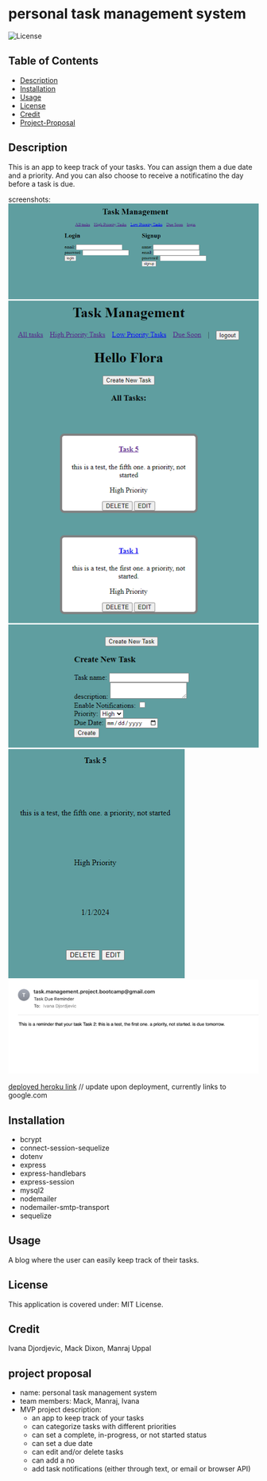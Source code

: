 # personal task management system

![License](https://img.shields.io/badge/License-MIT_License-lightblue.svg)

## Table of Contents

- [Description](#description)
- [Installation](#installation)
- [Usage](#usage)
- [License](#license)
- [Credit](#credit)
- [Project-Proposal](#project-proposal)

## Description

This is an app to keep track of your tasks. You can assign them a due date and a priority. And you can also choose to receive a notificatino the day before a task is due.

screenshots:<br>
![Screenshot](./assets/images/proj2_1.png)<br>
![Screenshot](./assets/images/proj2_2.png)<br>
![Screenshot](./assets/images/proj2_3.png)<br>
![Screenshot](./assets/images/proj2_4.png)<br>
![Screenshot](./assets/images/proj2_5.png)

[deployed heroku link](google.com) // update upon deployment, currently links to google.com

## Installation

- bcrypt
- connect-session-sequelize
- dotenv
- express
- express-handlebars
- express-session
- mysql2
- nodemailer
- nodemailer-smtp-transport
- sequelize

## Usage

A blog where the user can easily keep track of their tasks.

## License

This application is covered under: MIT License.

## Credit

Ivana Djordjevic, Mack Dixon, Manraj Uppal

## project proposal

- name: personal task management system
- team members: Mack, Manraj, Ivana
- MVP project description: 
    - an app to keep track of your tasks
    - can categorize tasks with different priorities
    - can set a complete, in-progress, or not started status
    - can set a due date
    - can edit and/or delete tasks
    - can add a no
    - add task notifications (either through text, or email or browser API)
